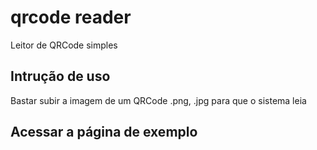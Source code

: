 # qrcode reader
Leitor de QRCode simples

## Intrução de uso
Bastar subir a imagem de um QRCode .png, .jpg para que o sistema leia

## Acessar a página de exemplo
